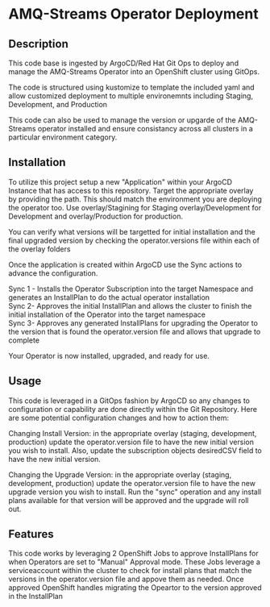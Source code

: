 # AMQ-Streams Operator Deployment

## Description

This code base is ingested by ArgoCD/Red Hat Git Ops to deploy and manage the AMQ-Streams Operator into an OpenShift cluster using GitOps.

The code is structured using kustomize to template the included yaml and allow customized deployment to multiple environemnts including Staging, Development, and Production

This code can also be used to manage the version or upgarde of the AMQ-Streams operator installed and ensure consistancy across all clusters in a particular environment category.

## Installation

To utilize this project setup a new "Application" within your ArgoCD Instance that has access to this repository. Target the appropriate overlay by providing the path. This should match the environment you are deploying the operator too. Use overlay/Stagining for Staging overlay/Development for Development and overlay/Production for production.

You can verify what versions will be targetted for initial installation and the final upgraded version by checking the operator.versions file within each of the overlay folders

Once the application is created within ArgoCD use the Sync actions to advance the configuration.

Sync 1 - Installs the Operator Subscription into the target Namespace and generates an InstallPlan to do the actual operator installation  
Sync 2- Approves the initial InstallPlan and allows the cluster to finish the initial installation of the Operator into the target namespace  
Sync 3- Approves any generated InstallPlans for upgrading the Operator to the version that is found the operator.version file and allows that upgrade to complete  
  
Your Operator is now installed, upgraded, and ready for use.  

## Usage

This code is leveraged in a GitOps fashion by ArgoCD so any changes to configuration or capability are done directly within the Git Repository. Here are some potential configuration changes and how to action them:
  
Changing Install Version: in the appropriate overlay (staging, development, production) update the operator.version file to have the new initial version you wish to install. Also, update the subscription objects desiredCSV field to have the new initial version.  

Changing the Upgrade Version: in the appropriate overlay (staging, development, production) update the operator.version file to have the new upgrade version you wish to install. Run the "sync" operation and any install plans available for that version will be approved and the upgrade will roll out.  


## Features

This code works by leveraging 2 OpenShift Jobs to approve InstallPlans for when Operators are set to "Manual" Approval mode. These Jobs leverage a serviceaccount within the cluster to check for install plans that match the versions in the operator.version file and appove them as needed. Once approved OpenShift handles migrating the Opeartor to the version approved in the InstallPlan  
